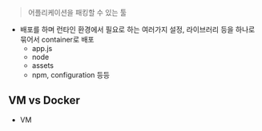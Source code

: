 >어플리케이션을 패킹할 수 있는 툴

- 배포를 하며 런타인 환경에서 필요로 하는 여러가지 설정, 라이브러리 등을 하나로 묶어서 container로 배포
	- app.js
	- node
	- assets
	- npm, configuration 등등

## VM vs Docker

- VM